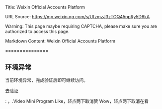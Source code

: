 Title: Weixin Official Accounts Platform

URL Source: https://mp.weixin.qq.com/s/UfzmzJ3zTOQ45ppRy5D6kA

Warning: This page maybe requiring CAPTCHA, please make sure you are authorized to access this page.

Markdown Content:
Weixin Official Accounts Platform

===============

环境异常
----

当前环境异常，完成验证后即可继续访问。

去验证

: ，.Video Mini Program Like，轻点两下取消赞 Wow，轻点两下取消在看

